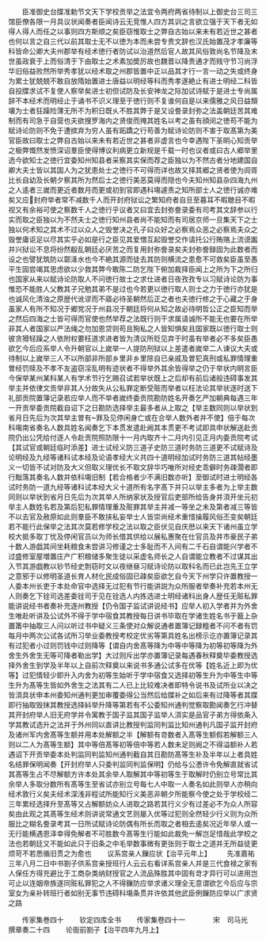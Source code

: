 <!-- { "loadSidebar": true } -->
　　臣准御史台牒准勅节文天下学校贡举之法宜令两府两省待制以上御史台三司三馆臣僚各限一月具议状闻奏者臣闻诗云无竞惟人四方其训之言欲立强于天下者无如得人得人而任之以事则四方斯顺之矣臣窃惟取士之弊自古始以来未有若近世之甚者也何以言之自三代以前其取士无不以徳为本而未尝专贵文辞也汉氏始置茂才孝廉等科皆命公卿大夫州郡举有经术徳行者防试以治道然后官人故其风俗敦尚名节降及末世虽政衰于上而俗清于下由取士之术素加奬厉故也魏晋以降贵通才而贱守节习尚浮华旧俗益败然所举秀孝犹以经术取之州郡皆置中正以品其才行一言一动之失或终身为累士犹兢兢不敢自放隋始置进士唐益以明经等科而秀孝遂絶止有进士明经二科皆自投牒求试不复使人察举矣进士初但试防及长安神龙之际加试诗赋于是进士专尚属辞不本经术而明经止于诵书不识义理至于徳行则不复谁何自是以来儒雅之风日益頽壊为士者狂躁险薄无所不为积日既乆不胜其弊于是又设誊录封弥之法盖朝廷苦其难制而有司急于自营也夫欲搜罗海内之贤俊而掩其姓名以考之虽有顔闵之徳苟不能为赋诗论防则不免于遭摈弃为穷人虽有跖蹻之行苟善为赋诗论防则不害于取髙第为美官臣故曰取士之弊自古始以来未有若近世之甚者非虚言也今幸遇陛下圣眀心知贡举之极弊慨然发愤深诏羣臣使得博议利病更立新规是千载一时也议者或曰古人郷举里选今欲知士之徳行宜委知州知县者采察其实保而荐之臣独以为不然古者分地建国自卿大夫士皆以其国人为之犹患处士之徳行不可得而详也故又择其郷之贤者使为闾胥比长自幼及长朝夕察其所为然后士之徳行美恶莫得而隠也今夫知州知县杂四海九州之人逺者三嵗而更近者数月而更或初到官即遇科塲遽责之知所部士人之徳行诚亦难矣又应封府举者常不减数千人而开封府狱讼之繁知府者自旦至暮耳不暇聴目不暇视又有余裕可使之察数千人之徳行乎议者又曰宜去封弥誊录委有司考其文辞参以行实而取之臣独以为不然夫士之徳行知州县者尚不能知而有司居京师一旦集天下之士独以何术知之其术不过以众人之毁誉决之孔子曰众好之必察焉众恶之必察焉夫众之毁誉庸讵足以尽其实乎必如是行之臣见其爱憎互起毁誉交作请托公行贿赂上流谤讟并兴狱讼不息将纷然殽乱朝廷必厌苦之而复用封弥誊录矣夫封弥誊録固为此数者而设之也譬犹筑防以鄣洚水也今不絶其源而徒去其防则横流之患愈不可救矣臣虽至愚平生固尝竭其思虑欲以少救其弊今敢陈二防乞陛下俯加裁择臣闻上之所为下之所归也国家从来以赋诗论防取人不问徳行故士之求仕进者日夜孜孜专以习赋诗论防为事惟恐不能胜人父教其子兄勉其弟不是过也今若更以徳行取人则士之力于徳行亦犹是也诚风化清浊之原歴代讹谬而不寤必待圣朝然后正之者也夫徳行修之于心藏之于身虽家人有所不知况于郷党况于州县况于朝廷将何从知之故必待明哲公正之臣知而举之然后四海之士皆可得而官使也然举荐之法既行则干求属请诚所不能无也要在所举非其人者国家以严法绳之勿加恩贷则苟且狥私之人皆知惧矣且国家既以徳行取士则彼贪猾轻躁之人依附权要枉道求进者皆为清议所贬见弃于时虽有举者必不多矣臣愚欲乞今后应系举人令升朝官以上嵗举一人提防刑狱以上差遣者嵗举二人谏议大夫或待制以上嵗举三人不以所部非所部乡里非乡里除自已亲戚及曽犯真刑或私罪情理重曽经罚赎及不孝不友盗窃淫乱明有迹状者不得举外其余皆得举之仍于举状内眀言臣今保举某州某科某人有学术节行乞赐召试若举状既上之后却有前后诸般违碍事发其举主并依律文贡举非其人分故失从公私罪定断受赃而举者以枉法论其举状逐时送下礼部贡院置簿记录若应举人而不举者嵗终委贡院勘防姓名开奏乞严加朝典每遇三年一开贡举委贡院截自诏下之日勘防选择举主最多者从上取之【举主数同则以举状到省月日先后为次其举主曽有罪及见停闲身亡或在合举人数外者并不使】倍于每次科塲南省奏名人数具姓名闻奏乞下本贯发遣赴阙其本贯更不考试即具申状解送赴贡院仍出公凭给付逐人令赴贡院照防限十一月内取齐十二月内引见正月内委贡院考试【其试官或朝廷临时添差】进士试经义防三道子史防三道时务防三道更不试赋诗及论明经及九经等诸科试本经及论语孝经大义共四十道明经加试时务防三道其帖经墨义一切皆不试对防及大义但取义理优长不取文辞华巧唯所对经史乖僻时务疎濶者即行黜落其奏名人数并依科塲旧制【若合格者少不满旧数亦听】至御试时进士明经各试时务防一道九经等诸科试本经大义十道所有名字髙下并只以举主多者为上举主数同则以举状到省月日先后为次其举人所纳家状及授官后吏部所给告身并湏开坐元初举主人数姓名若及第后犯私罪情理重及赃罪其举主并减一等坐之未及第者减三等皆不以去官及赦原如此则羣臣不敢挟私妄举士人皆崇尚经术重惜操履风俗丕变矣朝廷若不能行此保举之法其次莫若修学校之法以取之臣伏见自庆厯以来天下诸州虽立学校大抵多取丁忧及停闲官员以为师长借其供给以展私惠聚在仕官员及井市豪民子弟十数人游戯其间坐耗粮食未尝讲习修谨之士多耻而不入间有二千石自谓能兴学者不过盛修室屋増置庄产广积粮储多聚生徒以采虚名师长之人自谓能立教者不过谋其出入节其游戯教以钞节经史剽窃时文以夜继昼习赋诗论防以取科名而已此岂先王立学之意邪于以修明圣道长育人材化民成俗固已疎矣臣欲乞自今天下州学只许置教授一人委本州长吏于本处命官中选择无过犯有节行能讲説为众所服者举奏补充若本州无人则奏乞下铨司选差委铨司于见在铨选人内拣选进士明经诸科出身人歴任无赃私罪能讲说经书者奏补充逐州教授【仍令国子监试讲说经书】应举人初入学者并为外舍生唯赴听讲及公试外不得于学中宿食其教授每日讲书毕取在学诸生姓名书于籖上杂置筩中抽取三人问以听过书中疑义三条使对众解说通者置簿记録粗者不问不者有罚每月中两次公试各试所习举业委教授考校定优劣等第具姓名出榜示讫亦置簿记录其有过犯者小过则罚钱中过则降等【谓自内舍髙等降为中等中等降为初等初等降为外舍生外舍生无等可降者勒出学】大过则斥出学亦置簿记录每遇春秋释奠毕委教授选择外舍生到学及半年以上自前次释奠以来说书多通公试多在优等【姓名近上即为优等】过犯情轻少即升入内舍为初等生始听于学中宿食又选择初等生升为中等生中等生升为髙等生皆如外舍生之法其有二人已上比较难决者即特令说书及试所业以决之皆湏具状申本州委知州通判更加审覆委得公当然后给牒补之如后来有过降等者其牒即行抽取毁抹其教授选择紏举升降等第若有不公委知州通判觉察取勘闻奏乞行冲替其开封府举人旧无府学并令寓教于国子监其国子监举人湏实是品官子弟方得依条入学其教试选升之法并于外州同以直讲比教授判监同判监比知州通判凡国子监开封府及诸州军内舍髙等生额并用本处解额之半【解额有竒数者入髙等生额假若解额三人则以二人为髙等生额】其中等倍髙等初等倍中等若人数未足则阙之不得溢额补人若遇诏下开贡举委本处判监同判监知州通判截自其日勘防髙等生补及半年以上者具姓名结罪保明闻奏【开封府举人只委判监同判监保明】仍给与公慿许令免解直就省试其髙等生占不尽解额方许本处其余举人取解其中等初等生于取解时仍别立号常比其余举人多取分数所有髙等生至省试亦别立号每七人中取一人奏名如此则举人亦稍向经术敦行义矣夫经术深浅非程试所能知行义美恶非朝夕所能察今使之处于学校经二三年累经选择升至髙等又占解额妨众人进取之路若其行义少有过差必不为众人所容矣由此观之其髙等生经术则讲说常通文艺则屡入优等过犯则全然轻少行义则为众所服比之糊名誊录考其一日所试赋诗论防偶有所长而取之者相去逺矣况近年举人或一无行能横遇恩泽幸得免解者不可胜数今髙等生行能如此裁免一解岂足惜哉此学校之法也若朝廷又不能如此只于旧条之中毛举数事微有更张则于取士之道并无所益徒更烦苛不若悉循旧贯之为愈也
　　议系宫亲人鏁应状【治平元年上】
　　先准嘉祐三年八月二日中书劄子供系宫亲授班行人云云右看详系宫亲人并是三代食禄之家有人保任方得充避比于工商杂类纳财授官之人流品殊胜其中固有竒才异行可以进用岂可止以连姻帝族遂同赃私罪犯之人不得鏁防应举求诸义理全无意谓欲乞今后应与宗室女为亲补转班行者如别无事节违碍科塲条贯并许依其他武臣例鏁防应举以广求贤之路



　　传家集巻四十
　　钦定四库全书
　　传家集卷四十一　　　　宋　司马光　撰章奏二十四
　　论衙前劄子【治平四年九月上】
